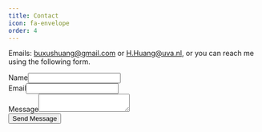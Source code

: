 ```yaml
---
title: Contact
icon: fa-envelope
order: 4
---
```


Emails: [buxushuang@gmail.com](mailto:buxushuang@gmail.com) or [H.Huang@uva.nl](mailto:H.Huang@uva.nl), or you can reach me using the following form.

<form method="post" action="https://formspree.io/{{ site.email }}">
  <div class="row">
    <div class="6u 12u$(mobile)"><label>Name<input type="text" name="name" /></label></div>
    <div class="6u$ 12u$(mobile)"><label>Email<input type="text" name="email" /></label></div>
    <div class="12u$">
      <label>Message<textarea name="message"></textarea></label>
    </div>
    <div class="12u$">
      <input type="submit" value="Send Message" />
    </div>
  </div>
</form>

